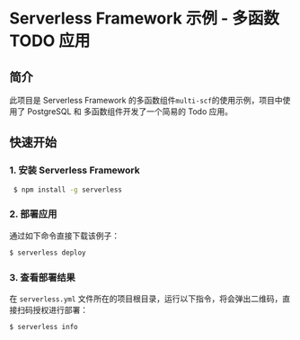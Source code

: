 # Serverless Framework 示例 - 多函数 TODO 应用

## 简介

此项目是 Serverless Framework 的多函数组件`multi-scf`的使用示例，项目中使用了 PostgreSQL 和 多函数组件开发了一个简易的 Todo 应用。

## 快速开始

### 1. 安装 Serverless Framework

```bash
 $ npm install -g serverless
```

### 2. 部署应用

通过如下命令直接下载该例子：

```bash
$ serverless deploy
```

### 3. 查看部署结果

在 `serverless.yml` 文件所在的项目根目录，运行以下指令，将会弹出二维码，直接扫码授权进行部署：

```bash
$ serverless info
```

<!-- 相关说明文章： -->
